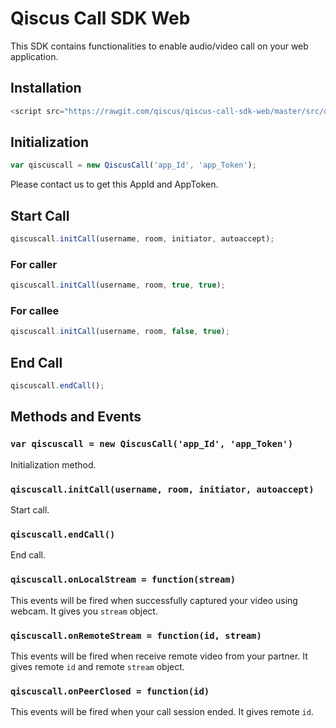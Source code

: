 # Qiscus Call SDK Web

This SDK contains functionalities to enable audio/video call on your web application.

## Installation
```javascript
<script src="https://rawgit.com/qiscus/qiscus-call-sdk-web/master/src/qiscus-call-sdk.js"></script>
```

## Initialization
```javascript
var qiscuscall = new QiscusCall('app_Id', 'app_Token');
```

Please contact us to get this AppId and AppToken.

## Start Call
```javascript
qiscuscall.initCall(username, room, initiator, autoaccept);
```

### For caller
```javascript
qiscuscall.initCall(username, room, true, true);
```

### For callee
```javascript
qiscuscall.initCall(username, room, false, true);
```

## End Call
```javascript
qiscuscall.endCall();
```

## Methods and Events
### `var qiscuscall = new QiscusCall('app_Id', 'app_Token')`
Initialization method.

### `qiscuscall.initCall(username, room, initiator, autoaccept)`
Start call.

### `qiscuscall.endCall()`
End call.

### `qiscuscall.onLocalStream = function(stream)`
This events will be fired when successfully captured your video using webcam. It gives you `stream` object.

### `qiscuscall.onRemoteStream = function(id, stream)`
This events will be fired when receive remote video from your partner. It gives remote `id` and remote `stream` object.

### `qiscuscall.onPeerClosed = function(id)`
This events will be fired when your call session ended. It gives remote `id`.
